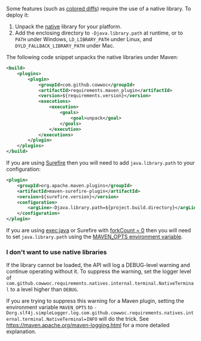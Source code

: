 Some features (such as [colored diffs](Colored_Diff.md)) require the use of a native library. To deploy it:

1. Unpack the [native](https://search.maven.org/search?q=g:com.github.cowwoc%20AND%20a:requirements.natives) library for your platform.
2. Add the enclosing directory to `-Djava.library.path` at runtime, or to `PATH` under Windows, `LD_LIBRARY_PATH` under Linux, and `DYLD_FALLBACK_LIBRARY_PATH` under Mac.

The following code snippet unpacks the native libraries under Maven:

```xml
<build>
	<plugins>
		<plugin>
			<groupId>com.github.cowwoc</groupId>
			<artifactId>requirements.maven_plugin</artifactId>
			<version>${requirements.version}</version>
			<executions>
				<execution>
					<goals>
						<goal>unpack</goal>
					</goals>
				</execution>
			</executions>
		</plugin>
	</plugins>
</build>
```

If you are using [Surefire](http://maven.apache.org/surefire/maven-surefire-plugin/) then you will need to add `java.library.path` to your configuration:

```xml
<plugin>
    <groupId>org.apache.maven.plugins</groupId>
    <artifactId>maven-surefire-plugin</artifactId>
    <version>${surefire.version}</version>
    <configuration>
        <argLine>-Djava.library.path=${project.build.directory}</argLine>
    </configuration>
</plugin>
```

If you are using [exec:java](http://www.mojohaus.org/exec-maven-plugin/) or Surefire with [forkCount = 0](http://maven.apache.org/surefire/maven-surefire-plugin/examples/fork-options-and-parallel-execution.html) then you will need to set `java.library.path` using the [MAVEN_OPTS environment variable](https://maven.apache.org/configure.html).

### I don't want to use native libraries

If the library cannot be loaded, the API will log a DEBUG-level warning and continue operating without it. To suppress the warning, set the logger level of `com.github.cowwoc.requirements.natives.internal.terminal.NativeTerminal` to a level higher than `DEBUG`.

If you are trying to suppress this warning for a Maven plugin, setting the environment variable `MAVEN_OPTS` to `-Dorg.slf4j.simpleLogger.log.com.github.cowwoc.requirements.natives.internal.terminal.NativeTerminal=INFO` will do the trick. See https://maven.apache.org/maven-logging.html for a more detailed explanation.
